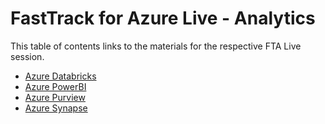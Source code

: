 # FastTrack for Azure Live - Analytics

This table of contents links to the materials for the respective FTA Live session.

- [Azure Databricks](./databricks/readme.md)
- [Azure PowerBI](./powerbi/readme.md)
- [Azure Purview](./powerbi/readme.md)
- [Azure Synapse](./synapse/readme.md)